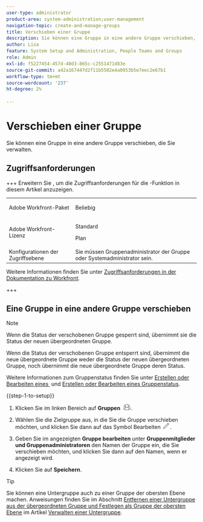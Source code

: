 ```yaml
---
user-type: administrator
product-area: system-administration;user-management
navigation-topic: create-and-manage-groups
title: Verschieben einer Gruppe
description: Sie können eine Gruppe in eine andere Gruppe verschieben, die Sie verwalten.
author: Lisa
feature: System Setup and Administration, People Teams and Groups
role: Admin
exl-id: f5227454-457d-40d3-865c-c2551471d83e
source-git-commit: a42a167447d2f11b5502e4a0953b5e7eec2e67b1
workflow-type: tm+mt
source-wordcount: '237'
ht-degree: 2%

---
```


# Verschieben einer Gruppe

Sie können eine Gruppe in eine andere Gruppe verschieben, die Sie verwalten.

## Zugriffsanforderungen

+++ Erweitern Sie , um die Zugriffsanforderungen für die -Funktion in diesem Artikel anzuzeigen.

<table style="table-layout:auto"> 
 <col> 
 <col> 
 <tbody> 
  <tr> 
   <td>Adobe Workfront-Paket</td> 
   <td><p>Beliebig</p></td> 
  </tr> 
  <tr> 
   <td>Adobe Workfront-Lizenz</td> 
   <td><p>Standard</p>
       <p>Plan</p></td>
  </tr>
  <tr> 
   <td>Konfigurationen der Zugriffsebene</td> 
   <td>Sie müssen Gruppenadministrator der Gruppe oder Systemadministrator sein.</td>
  </tr>
 </tbody> 
</table>

Weitere Informationen finden Sie unter [Zugriffsanforderungen in der Dokumentation zu Workfront](/help/quicksilver/administration-and-setup/add-users/access-levels-and-object-permissions/access-level-requirements-in-documentation.md).

+++

## Eine Gruppe in eine andere Gruppe verschieben

>[!NOTE]
>
>Wenn die Status der verschobenen Gruppe gesperrt sind, übernimmt sie die Status der neuen übergeordneten Gruppe.
>
>Wenn die Status der verschobenen Gruppe entsperrt sind, übernimmt die neue übergeordnete Gruppe weder die Status der neuen übergeordneten Gruppe, noch übernimmt die neue übergeordnete Gruppe deren Status.
>
>Weitere Informationen zum Gruppenstatus finden Sie unter [Erstellen oder Bearbeiten eines &#x200B;](../../../administration-and-setup/customize-workfront/creating-custom-status-and-priority-labels/create-or-edit-a-status.md) und [Erstellen oder Bearbeiten eines Gruppenstatus](../../../administration-and-setup/manage-groups/manage-group-statuses/create-or-edit-a-group-status.md).

{{step-1-to-setup}}

1. Klicken Sie im linken Bereich auf **Gruppen** ![Gruppen](assets/groups-icon.png).

1. Wählen Sie die Zielgruppe aus, in die Sie die Gruppe verschieben möchten, und klicken Sie dann auf das Symbol Bearbeiten ![Symbol Bearbeiten](assets/edit-icon.png).
1. Geben Sie im angezeigten **Gruppe bearbeiten** unter **Gruppenmitglieder und Gruppenadministratoren** den Namen der Gruppe ein, die Sie verschieben möchten, und klicken Sie dann auf den Namen, wenn er angezeigt wird.
1. Klicken Sie auf **Speichern**.

>[!TIP]
>
>Sie können eine Untergruppe auch zu einer Gruppe der obersten Ebene machen. Anweisungen finden Sie im Abschnitt [Entfernen einer Untergruppe aus der übergeordneten Gruppe und Festlegen als Gruppe der obersten Ebene](../../../administration-and-setup/manage-groups/create-and-manage-subgroups/manage-subgroups.md#make) im Artikel [Verwalten einer Untergruppe](../../../administration-and-setup/manage-groups/create-and-manage-subgroups/manage-subgroups.md).
